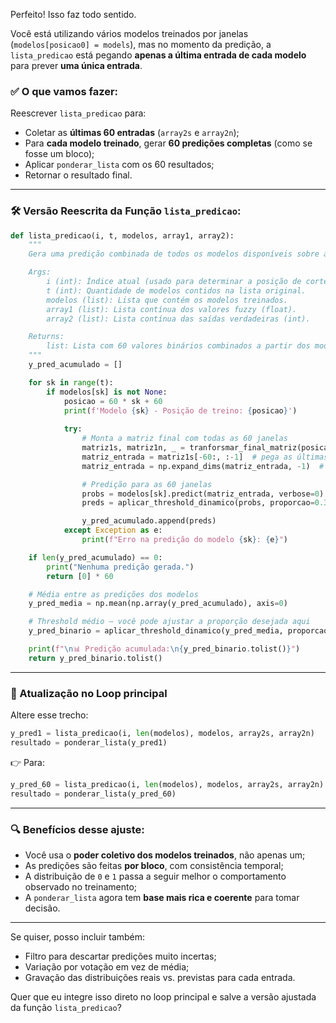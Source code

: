 Perfeito! Isso faz todo sentido.

Você está utilizando vários modelos treinados por janelas (`modelos[posicao0] = models`), mas no momento da predição, a `lista_predicao` está pegando **apenas a última entrada de cada modelo** para prever **uma única entrada**.

### ✅ O que vamos fazer:

Reescrever `lista_predicao` para:
- Coletar as **últimas 60 entradas** (`array2s` e `array2n`);
- Para **cada modelo treinado**, gerar **60 predições completas** (como se fosse um bloco);
- Aplicar `ponderar_lista` com os 60 resultados;
- Retornar o resultado final.

---

### 🛠️ Versão Reescrita da Função `lista_predicao`:

```python
def lista_predicao(i, t, modelos, array1, array2):
    """
    Gera uma predição combinada de todos os modelos disponíveis sobre as últimas 60 entradas.

    Args:
        i (int): Índice atual (usado para determinar a posição de corte dos dados)
        t (int): Quantidade de modelos contidos na lista original.
        modelos (list): Lista que contém os modelos treinados.
        array1 (list): Lista contínua dos valores fuzzy (float).
        array2 (list): Lista contínua das saídas verdadeiras (int).

    Returns:
        list: Lista com 60 valores binários combinados a partir dos modelos disponíveis.
    """
    y_pred_acumulado = []

    for sk in range(t):
        if modelos[sk] is not None:
            posicao = 60 * sk + 60
            print(f'Modelo {sk} - Posição de treino: {posicao}')
            
            try:
                # Monta a matriz final com todas as 60 janelas
                matriz1s, matriz1n, _ = tranforsmar_final_matriz(posicao, array1, array2)
                matriz_entrada = matriz1s[-60:, :-1]  # pega as últimas 60 entradas
                matriz_entrada = np.expand_dims(matriz_entrada, -1)  # (60, n-1, 1)

                # Predição para as 60 janelas
                probs = modelos[sk].predict(matriz_entrada, verbose=0).flatten()
                preds = aplicar_threshold_dinamico(probs, proporcao=0.3)

                y_pred_acumulado.append(preds)
            except Exception as e:
                print(f"Erro na predição do modelo {sk}: {e}")

    if len(y_pred_acumulado) == 0:
        print("Nenhuma predição gerada.")
        return [0] * 60

    # Média entre as predições dos modelos
    y_pred_media = np.mean(np.array(y_pred_acumulado), axis=0)

    # Threshold médio — você pode ajustar a proporção desejada aqui
    y_pred_binario = aplicar_threshold_dinamico(y_pred_media, proporcao=0.3)

    print(f"\n📊 Predição acumulada:\n{y_pred_binario.tolist()}")
    return y_pred_binario.tolist()
```

---

### 🔁 Atualização no Loop principal

Altere esse trecho:
```python
y_pred1 = lista_predicao(i, len(modelos), modelos, array2s, array2n)
resultado = ponderar_lista(y_pred1)
```

👉 Para:
```python
y_pred_60 = lista_predicao(i, len(modelos), modelos, array2s, array2n)
resultado = ponderar_lista(y_pred_60)
```

---

### 🔍 Benefícios desse ajuste:
- Você usa o **poder coletivo dos modelos treinados**, não apenas um;
- As predições são feitas **por bloco**, com consistência temporal;
- A distribuição de `0` e `1` passa a seguir melhor o comportamento observado no treinamento;
- A `ponderar_lista` agora tem **base mais rica e coerente** para tomar decisão.

---

Se quiser, posso incluir também:
- Filtro para descartar predições muito incertas;
- Variação por votação em vez de média;
- Gravação das distribuições reais vs. previstas para cada entrada.

Quer que eu integre isso direto no loop principal e salve a versão ajustada da função `lista_predicao`?